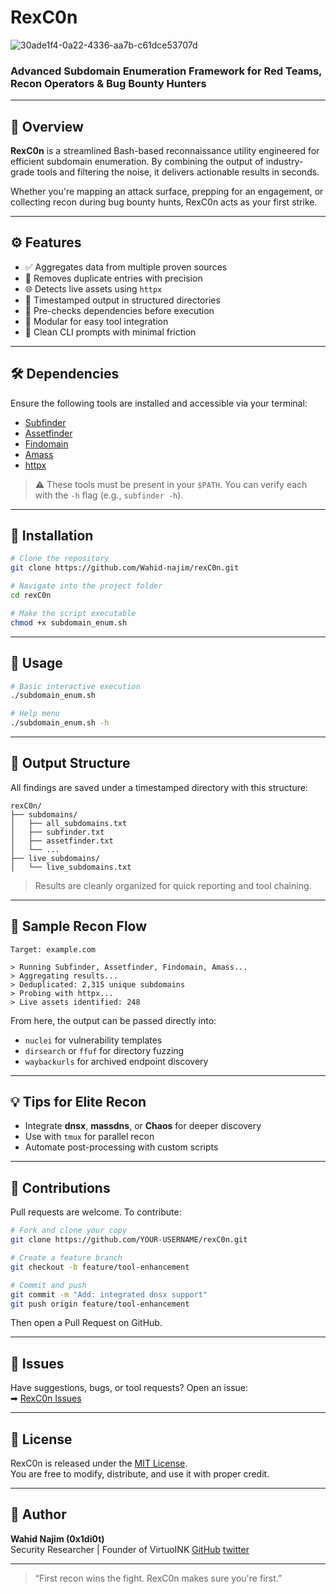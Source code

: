 
# RexC0n
![30ade1f4-0a22-4336-aa7b-c61dce53707d](https://github.com/user-attachments/assets/daa4a163-0822-4468-a83f-a50d8ac218b2)

### Advanced Subdomain Enumeration Framework for Red Teams, Recon Operators & Bug Bounty Hunters



---

## 🧭 Overview

**RexC0n** is a streamlined Bash-based reconnaissance utility engineered for efficient subdomain enumeration. By combining the output of industry-grade tools and filtering the noise, it delivers actionable results in seconds.

Whether you're mapping an attack surface, prepping for an engagement, or collecting recon during bug bounty hunts, RexC0n acts as your first strike.

---

## ⚙️ Features

- ✅ Aggregates data from multiple proven sources
- 🔁 Removes duplicate entries with precision
- 🌐 Detects live assets using `httpx`
- 📁 Timestamped output in structured directories
- 🧪 Pre-checks dependencies before execution
- 🧩 Modular for easy tool integration
- 🧼 Clean CLI prompts with minimal friction

---

## 🛠 Dependencies

Ensure the following tools are installed and accessible via your terminal:

- [Subfinder](https://github.com/projectdiscovery/subfinder)
- [Assetfinder](https://github.com/tomnomnom/assetfinder)
- [Findomain](https://github.com/findomain/findomain)
- [Amass](https://github.com/owasp-amass/amass)
- [httpx](https://github.com/projectdiscovery/httpx)

> ⚠️ These tools must be present in your `$PATH`. You can verify each with the `-h` flag (e.g., `subfinder -h`).

---

## 🚀 Installation

```bash
# Clone the repository
git clone https://github.com/Wahid-najim/rexC0n.git

# Navigate into the project folder
cd rexC0n

# Make the script executable
chmod +x subdomain_enum.sh
```

---

## 🧪 Usage

```bash
# Basic interactive execution
./subdomain_enum.sh

# Help menu
./subdomain_enum.sh -h
```

---

## 📂 Output Structure

All findings are saved under a timestamped directory with this structure:

```
rexC0n/
├── subdomains/
│   ├── all_subdomains.txt
│   ├── subfinder.txt
│   ├── assetfinder.txt
│   └── ...
├── live_subdomains/
│   └── live_subdomains.txt
```

> Results are cleanly organized for quick reporting and tool chaining.

---

## 🧵 Sample Recon Flow

```
Target: example.com

> Running Subfinder, Assetfinder, Findomain, Amass...
> Aggregating results...
> Deduplicated: 2,315 unique subdomains
> Probing with httpx...
> Live assets identified: 248
```

From here, the output can be passed directly into:
- `nuclei` for vulnerability templates
- `dirsearch` or `ffuf` for directory fuzzing
- `waybackurls` for archived endpoint discovery

---

## 💡 Tips for Elite Recon

- Integrate **dnsx**, **massdns**, or **Chaos** for deeper discovery
- Use with `tmux` for parallel recon
- Automate post-processing with custom scripts

---

## 🤝 Contributions

Pull requests are welcome. To contribute:

```bash
# Fork and clone your copy
git clone https://github.com/YOUR-USERNAME/rexC0n.git

# Create a feature branch
git checkout -b feature/tool-enhancement

# Commit and push
git commit -m "Add: integrated dnsx support"
git push origin feature/tool-enhancement
```

Then open a Pull Request on GitHub.

---

## 🐞 Issues

Have suggestions, bugs, or tool requests? Open an issue:  
➡ [RexC0n Issues](https://github.com/Wahid-najim/rexC0n/issues)

---

## 📜 License

RexC0n is released under the [MIT License](LICENSE).  
You are free to modify, distribute, and use it with proper credit.

---

## 👤 Author

**Wahid Najim (0x1di0t)**  
Security Researcher | Founder of VirtuoINK
[GitHub](https://github.com/Wahid-najim)
[twitter](https://x.com/wahid61106)

---

> “First recon wins the fight. RexC0n makes sure you're first.”
